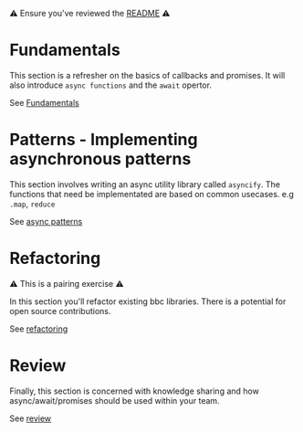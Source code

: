 ⚠️ Ensure you've reviewed the [README](./README) ⚠️<br>

# Fundamentals

This section is a refresher on the basics of callbacks and promises. It will also introduce `async functions` and the `await` opertor. 

See [Fundamentals](./fundamentals/questions.md)

# Patterns - Implementing asynchronous patterns

This section involves writing an async utility library called `asyncify`. The
functions that need be implementated are based on common usecases. e.g `.map`, `reduce`

See [async patterns](./patterns/brief.md)

# Refactoring

⚠️ This is a pairing exercise ⚠️

In this section you'll refactor existing bbc libraries. There is a potential for open source contributions. 

See [refactoring](./refactoring/brief.md)

# Review

Finally, this section is concerned with knowledge sharing and how async/await/promises
should be used within your team. 

See [review](./review/index.md)
